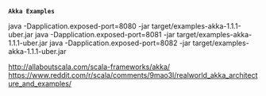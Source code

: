 **`Akka Examples`** 

java -Dapplication.exposed-port=8080 -jar target/examples-akka-1.1.1-uber.jar
java -Dapplication.exposed-port=8081 -jar target/examples-akka-1.1.1-uber.jar
java -Dapplication.exposed-port=8082 -jar target/examples-akka-1.1.1-uber.jar

http://allaboutscala.com/scala-frameworks/akka/
https://www.reddit.com/r/scala/comments/9mao3l/realworld_akka_architecture_and_examples/
